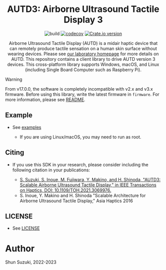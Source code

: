 <h1 align="center">
AUTD3: Airborne Ultrasound Tactile Display 3
</h1>

<div align="center">

![build](https://github.com/shinolab/autd3/workflows/build/badge.svg)
[![codecov](https://codecov.io/gh/shinolab/autd3-rs/graph/badge.svg)](https://codecov.io/gh/shinolab/autd3-rs)
[![Crate.io version](https://img.shields.io/crates/v/autd3)](https://crates.io/crates/autd3)

</div>

<p align="center">
Airborne Ultrasound Tactile Display (AUTD) is a midair haptic device that can remotely produce tactile sensation on a human skin surface without wearing devices.
Please see <a href="https://hapislab.org/en/airborne-ultrasound-tactile-display">our laboratory homepage</a> for more details on AUTD.
This repository contains a client library to drive AUTD version 3 devices.
This cross-platform library supports Windows, macOS, and Linux (including Single Board Computer such as Raspberry Pi).
</p>

> [!WARNING]  
> From v17.0.0, the software is completely incompatible with v2.x and v3.x firmware.
> Before using this library, write the latest firmware in `firmware`. For more information, please see [README](./firmware/README.md).

## Example

* See [examples](./src/examples)

    * If you are using Linux/macOS, you may need to run as root.

## Citing

* If you use this SDK in your research, please consider including the following citation in your publications:

   * [S. Suzuki, S. Inoue, M. Fujiwara, Y. Makino, and H. Shinoda, "AUTD3: Scalable Airborne Ultrasound Tactile Display," in IEEE Transactions on Haptics, DOI: 10.1109/TOH.2021.3069976.](https://ieeexplore.ieee.org/document/9392322)
   * S. Inoue, Y. Makino and H. Shinoda "Scalable Architecture for Airborne Ultrasound Tactile Display," Asia Haptics 2016

## LICENSE

* See [LICENSE](./LICENSE)

# Author

Shun Suzuki, 2022-2023
